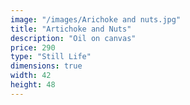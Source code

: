 ```yaml
---
image: "/images/Arichoke and nuts.jpg"
title: "Artichoke and Nuts"
description: "Oil on canvas"
price: 290
type: "Still Life"
dimensions: true
width: 42
height: 48
---
```

